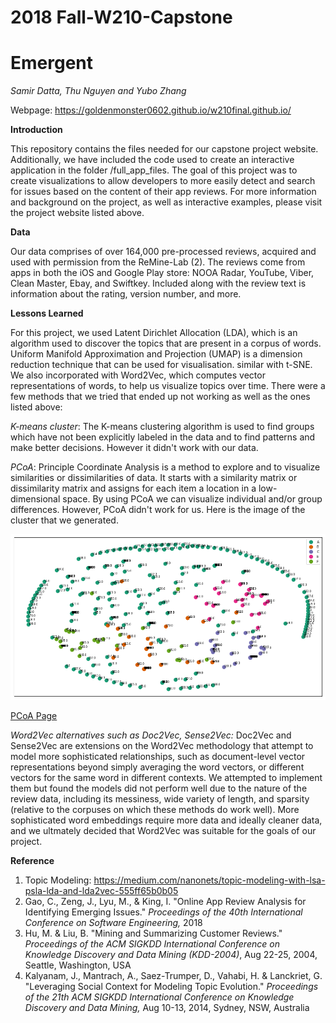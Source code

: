 # 2018 Fall-W210-Capstone
# Emergent
*Samir Datta, Thu Nguyen and Yubo Zhang*


Webpage:  https://goldenmonster0602.github.io/w210final.github.io/

**Introduction**

This repository contains the files needed for our capstone project website. Additionally, we have included the code used to create an interactive application in the folder /full_app_files. The goal of this project was to create visualizations to allow developers to more easily detect and search for issues based on the content of their app reviews. For more information and background on the project, as well as interactive examples, please visit the project website listed above.

**Data**

Our data comprises of over 164,000 pre-processed reviews, acquired and used with permission from the ReMine-Lab (2). The reviews come from apps in both the iOS and Google Play store: NOOA Radar, YouTube, Viber, Clean Master, Ebay, and Swiftkey. Included along with the review text is information about the rating, version number, and more. 


**Lessons Learned**

For this project, we used Latent Dirichlet Allocation (LDA), which is an algorithm used to discover the topics that are present in a corpus of words. Uniform Manifold Approximation and Projection (UMAP) is a dimension reduction technique that can be used for visualisation. similar with t-SNE.  We also incorporated with Word2Vec, which computes vector representations of words, to help us visualize topics over time. There were a few methods that we tried that ended up not working as well as the ones listed above:


*K-means cluster*: The K-means clustering algorithm is used to find groups which have not been explicitly labeled in the data and to find patterns and make better decisions. However it didn't work with our data.

*PCoA*: Principle Coordinate Analysis is a method to explore and to visualize similarities or dissimilarities of data. It starts with a similarity matrix or dissimilarity matrix and assigns for each item a location in a low-dimensional space. By using PCoA we can visualize individual and/or group differences. However, PCoA didn't work for us. Here is the image of the cluster that we generated.

![alt text](https://github.com/samird121/w210-app-review-capstone/blob/master/new_scraped_reviews/pcoa.png)

[PCoA Page](https://github.com/samird121/w210-app-review-capstone/blob/master/new_scraped_reviews/YuboClusteringtesting.ipynb)

*Word2Vec alternatives such as Doc2Vec, Sense2Vec:* Doc2Vec and Sense2Vec are extensions on the Word2Vec methodology that attempt to model more sophisticated relationships, such as document-level vector representations beyond simply averaging the word vectors, or different vectors for the same word in different contexts. We attempted to implement them but found the models did not perform well due to the nature of the review data, including its messiness, wide variety of length, and sparsity (relative to the corpuses on which these methods do work well). More sophisticated word embeddings require more data and ideally cleaner data, and we ultmately decided that Word2Vec was suitable for the goals of our project.



**Reference**
1. Topic Modeling: https://medium.com/nanonets/topic-modeling-with-lsa-psla-lda-and-lda2vec-555ff65b0b05
2. Gao, C., Zeng, J., Lyu, M., & King, I. "Online App Review Analysis for Identifying Emerging Issues." *Proceedings of the 40th International Conference on Software Engineering,* 2018
3. Hu, M. & Liu, B. "Mining and Summarizing Customer Reviews." *Proceedings of the ACM SIGKDD International Conference on Knowledge Discovery and Data Mining (KDD-2004)*, Aug 22-25, 2004, Seattle, Washington, USA
4. Kalyanam, J., Mantrach, A., Saez-Trumper, D., Vahabi, H. & Lanckriet, G. "Leveraging Social Context for Modeling Topic Evolution." *Proceedings of the 21th ACM SIGKDD International Conference on Knowledge Discovery and Data Mining,* Aug 10-13, 2014, Sydney, NSW, Australia
